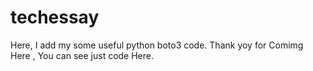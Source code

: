 # techessay
Here, I add my some useful python boto3 code.
Thank yoy for Comimg Here , You can see just code Here.
